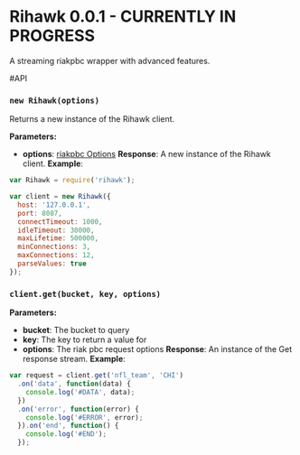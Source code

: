 # Rihawk 0.0.1 - CURRENTLY IN PROGRESS
A streaming riakpbc wrapper with advanced features. 

#API

### `new Rihawk(options)`

Returns a new instance of the Rihawk client.

**Parameters:**
- **options**: [riakpbc Options](https://github.com/nlf/riakpbc/blob/master/lib/options.js)
**Response**: A new instance of the Rihawk client.
**Example**:
```javascript
var Rihawk = require('rihawk');

var client = new Rihawk({
  host: '127.0.0.1',
  port: 8087,
  connectTimeout: 1000,
  idleTimeout: 30000,
  maxLifetime: 500000,
  minConnections: 3,
  maxConnections: 12,
  parseValues: true
});
```

### `client.get(bucket, key, options)`
**Parameters:** 
- **bucket**: The bucket to query
- **key**: The key to return a value for
- **options**: The riak pbc request options
**Response**: An instance of the Get response stream.
**Example**:
```javascript
var request = client.get('nfl_team', 'CHI')
  .on('data', function(data) {
    console.log('#DATA', data);
  })
  .on('error', function(error) {
    console.log('#ERROR', error);
  }).on('end', function() {
    console.log('#END');
  });
```
